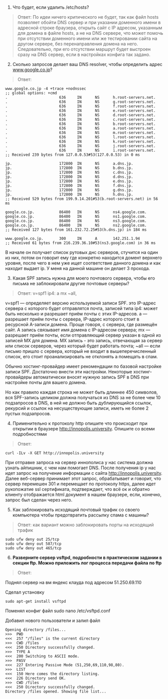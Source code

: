1.	Что будет, если удалить /etc/hosts?

>Ответ: По идеи ничего критического не будет, так как файл hosts позволяет обойти DNS сервер и при указании доменного имени в адресной строке браузера, открыть сайт с IP адресом, указанным для домена в файле hosts, а не на DNS сервере, что может помочь при отсутствии доменного имени или же тестировании сайта на другом сервере, без перенаправления домена на него. Следовательно, при его отсутствии маршрут будет выстроен сразу на DNS сервер, если в настройках конфига так задано.

2.	Сколько запросов делает ваш DNS resolver, чтобы определить адрес www.google.co.jp?

>Ответ:

```
www.google.co.jp -4 +trace +nodnssec
;; global options: +cmd
.                       636     IN      NS      h.root-servers.net.
.                       636     IN      NS      g.root-servers.net.
.                       636     IN      NS      f.root-servers.net.
.                       636     IN      NS      e.root-servers.net.
.                       636     IN      NS      d.root-servers.net.
.                       636     IN      NS      c.root-servers.net.
.                       636     IN      NS      b.root-servers.net.
.                       636     IN      NS      a.root-servers.net.
.                       636     IN      NS      m.root-servers.net.
.                       636     IN      NS      l.root-servers.net.
.                       636     IN      NS      k.root-servers.net.
.                       636     IN      NS      j.root-servers.net.
.                       636     IN      NS      i.root-servers.net.
;; Received 239 bytes from 127.0.0.53#53(127.0.0.53) in 0 ms

jp.                     172800  IN      NS      a.dns.jp.
jp.                     172800  IN      NS      b.dns.jp.
jp.                     172800  IN      NS      c.dns.jp.
jp.                     172800  IN      NS      d.dns.jp.
jp.                     172800  IN      NS      e.dns.jp.
jp.                     172800  IN      NS      f.dns.jp.
jp.                     172800  IN      NS      g.dns.jp.
jp.                     172800  IN      NS      h.dns.jp.
;; Received 529 bytes from 199.9.14.201#53(b.root-servers.net) in 56 ms

google.co.jp.           86400   IN      NS      ns4.google.com.
google.co.jp.           86400   IN      NS      ns1.google.com.
google.co.jp.           86400   IN      NS      ns3.google.com.
google.co.jp.           86400   IN      NS      ns2.google.com.
;; Received 127 bytes from 161.232.72.25#53(h.dns.jp) in 184 ms

www.google.co.jp.       300     IN      A       142.251.1.94
;; Received 61 bytes from 216.239.36.10#53(ns3.google.com) in 36 ms
```
В начале он получает список рутовых днс серверов, стучится на один из них, потом он говорит ему где конкретно находится домент верхнего уровня, после чего в нем уже ищет соответствие данного домена и как находит выдает ip.
У меня на данной машине он делает 3 прохода.
 
3.	Какая SPF запись нужна для моего почтового сервера, чтобы его письма не заблокировали другие почтовые серверы?

>Ответ: v=spf1 ip4:<ip> a mx ~all, 

v=spf1 — определяет версию используемой записи SPF.
<ip> это IP-адрес сервера c которого будет отправлятся почта, 
записей типа ip4:<ip> может быть несколько и разрешает приём почты с этих IP-адресов.
a — разрешает приём почты с сервера, IP-адрес которого стоит в ресурсной 
    A-записи домена. Проще говоря, с сервера, где размещён сайт. 
    А запись связывает имя домена с IP-адресом сервера;
mx — разрешает приём почты, если отправляющий сервер указан в одной из 
    записей MX для домена. МХ запись - это запись, отвечающая за сервер или 
    список серверов, через который будет работать почта;
~all — если письмо пришло с сервера, который не входит в вышеперечисленный
    список, его стоит проанализировать не отклонять а помещать в спам.

Обычно хостинг-провайдер имеет рекомендации по базовой настройке записи SPF. Достаточно внести эти настройки. Некоторые хостинг-провайдеры автоматически вносят нужную запись SPF в DNS при настройке почты для вашего домена.

Но как правило каждая строка не может быть длиннее 450 символов, вся SPF-запись целиком должна получаться из DNS за не более чем 10 подзапросов в DNS, в ней не должно быть дублирующийся ссылок, рекурсий и ссылок на несуществующие записи, иметь не более 2 пустых подзапросов. 


4.	Применительно к протоколу http опишите что происходит при открытии в браузере http://innopolis.university. Опишите со всеми подробностями

>Ответ: 

```curl -ILv -X GET http://innopolis.university```

При отправке запроса на сервер иннополиса у нас система должна узнать айпишник, с чем нам помогает DNS. После получения ip у нас идет запрос на получение информации с сайта http://innopolis.university. Далее веб-сервер принимает этот запрос, обрабатывает и говорит, что сервер перемешен 301 и перемещает по протоколу https, далее идет рукопожатие ssl сертификата, подтверждает, что всё ок и обратно клиенту отображается html документ в нашем браузере, если, конечно, запрос был сделан через него.


5.	Как заблокировать исходящий почтовый трафик со своего компьютера чтобы предотвратить рассылку спама с машины?

>Ответ: как вариант можно заблокировать порты на исходящий трафик

```
sudo ufw deny out 25/tcp
sudo ufw deny out 587/tcp
sudo ufw deny out 465/tcp
```

6.	__Разверните сервер vsftpd, подробности в практическом задании в секции ftp. Можно приложить лог процесса передачи файла по ftp__

>Ответ:

Поднял сервер на вм яндекс клауда под адресом 51.250.69.110

Сделал установку 

```sudo apt-get install vsftpd```

Поменял конфиг файл sudo nano /etc/vsftpd.conf

Добавил нового пользователи и залил файл

```
Opening directory /files...
>>>  PWD
<<<  257 "/files" is the current directory
>>>  CWD /files
<<<  250 Directory successfully changed.
>>>  TYPE A
<<<  200 Switching to ASCII mode.
>>>  PASV
<<<  227 Entering Passive Mode (51,250,69,110,98,80).
>>>  LIST
<<<  150 Here comes the directory listing.
<<<  226 Directory send OK.
>>>  CWD /files
<<<  250 Directory successfully changed.
Directory /files opened. Showing file list...
```


